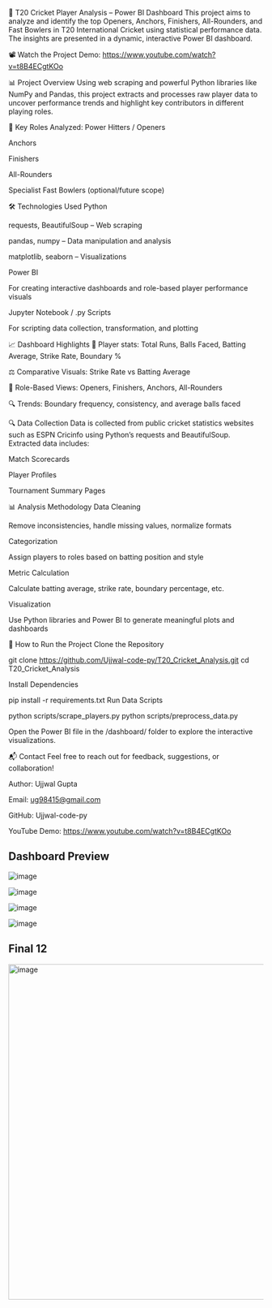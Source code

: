 🏏 T20 Cricket Player Analysis – Power BI Dashboard
This project aims to analyze and identify the top Openers, Anchors, Finishers, All-Rounders, and Fast Bowlers in T20 International Cricket using statistical performance data. The insights are presented in a dynamic, interactive Power BI dashboard.

📽️ Watch the Project Demo:
https://www.youtube.com/watch?v=t8B4ECgtKOo



📊 Project Overview
Using web scraping and powerful Python libraries like NumPy and Pandas, this project extracts and processes raw player data to uncover performance trends and highlight key contributors in different playing roles.

🎯 Key Roles Analyzed:
Power Hitters / Openers

Anchors

Finishers

All-Rounders

Specialist Fast Bowlers (optional/future scope)

🛠️ Technologies Used
Python

requests, BeautifulSoup – Web scraping

pandas, numpy – Data manipulation and analysis

matplotlib, seaborn – Visualizations

Power BI

For creating interactive dashboards and role-based player performance visuals

Jupyter Notebook / .py Scripts

For scripting data collection, transformation, and plotting

📈 Dashboard Highlights
📌 Player stats: Total Runs, Balls Faced, Batting Average, Strike Rate, Boundary %

⚖️ Comparative Visuals: Strike Rate vs Batting Average

🧠 Role-Based Views: Openers, Finishers, Anchors, All-Rounders

🔍 Trends: Boundary frequency, consistency, and average balls faced

🔍 Data Collection
Data is collected from public cricket statistics websites such as ESPN Cricinfo using Python’s requests and BeautifulSoup. Extracted data includes:

Match Scorecards

Player Profiles

Tournament Summary Pages

📊 Analysis Methodology
Data Cleaning

Remove inconsistencies, handle missing values, normalize formats

Categorization

Assign players to roles based on batting position and style

Metric Calculation

Calculate batting average, strike rate, boundary percentage, etc.

Visualization

Use Python libraries and Power BI to generate meaningful plots and dashboards

🧪 How to Run the Project
Clone the Repository

git clone https://github.com/Ujjwal-code-py/T20_Cricket_Analysis.git
cd T20_Cricket_Analysis

Install Dependencies

pip install -r requirements.txt
Run Data Scripts

python scripts/scrape_players.py
python scripts/preprocess_data.py

Open the Power BI file in the /dashboard/ folder to explore the interactive visualizations.

📬 Contact
Feel free to reach out for feedback, suggestions, or collaboration!

Author: Ujjwal Gupta

Email: ug98415@gmail.com

GitHub: Ujjwal-code-py

YouTube Demo: https://www.youtube.com/watch?v=t8B4ECgtKOo

## Dashboard Preview

![image](https://github.com/user-attachments/assets/9a646c65-c236-4278-b66f-e3e0de56f9d1)

![image](https://github.com/user-attachments/assets/23b32cb7-eb67-41d5-a6b0-e9cc1f12de4a)

![image](https://github.com/user-attachments/assets/51bbde55-4c2c-41f0-9c60-0c26323dfb01)

![image](https://github.com/user-attachments/assets/cabd0249-16ae-4c00-a8ea-046f8e7c0b0d)

## Final 12

<img width="1177" height="661" alt="image" src="https://github.com/user-attachments/assets/c7a34ee0-3d86-4587-bb3a-dd97a3be8ca9" />






